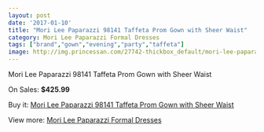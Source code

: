 ```yaml
---
layout: post
date: '2017-01-10'
title: "Mori Lee Paparazzi 98141 Taffeta Prom Gown with Sheer Waist"
category: Mori Lee Paparazzi Formal Dresses
tags: ["brand","gown","evening","party","taffeta"]
image: http://img.princessan.com/27742-thickbox_default/mori-lee-paparazzi-98141-taffeta-prom-gown-with-sheer-waist.jpg
---
```

Mori Lee Paparazzi 98141 Taffeta Prom Gown with Sheer Waist

On Sales: **$425.99**
<a href="https://www.princessan.com/en/12625-mori-lee-paparazzi-98141-taffeta-prom-gown-with-sheer-waist.html"><amp-img layout="responsive" width="600" height="600" src="//img.princessan.com/27742-thickbox_default/mori-lee-paparazzi-98141-taffeta-prom-gown-with-sheer-waist.jpg" alt="Mori Lee Paparazzi 98141 Taffeta Prom Gown with Sheer Waist 0" /></a>
<a href="https://www.princessan.com/en/12625-mori-lee-paparazzi-98141-taffeta-prom-gown-with-sheer-waist.html"><amp-img layout="responsive" width="600" height="600" src="//img.princessan.com/27743-thickbox_default/mori-lee-paparazzi-98141-taffeta-prom-gown-with-sheer-waist.jpg" alt="Mori Lee Paparazzi 98141 Taffeta Prom Gown with Sheer Waist 1" /></a>

Buy it: [Mori Lee Paparazzi 98141 Taffeta Prom Gown with Sheer Waist](https://www.princessan.com/en/12625-mori-lee-paparazzi-98141-taffeta-prom-gown-with-sheer-waist.html "Mori Lee Paparazzi 98141 Taffeta Prom Gown with Sheer Waist")

View more: [Mori Lee Paparazzi Formal Dresses](https://www.princessan.com/en/91- "Mori Lee Paparazzi Formal Dresses")